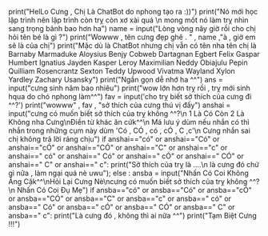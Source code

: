 
print("HelLo Cưng , Chị Là ChatBot do nphong tạo ra :))")
print("Nó mới học lập trình nên lập trình còn trỵ còn xơ xài quá \n mong mốt nó làm trỵ nhìn sang trọng bảnh bao hơn ha")
name = input("Lòng vòng nãy giờ rồi cho chị hỏi tên bé là gì ?")
print("Wowww , tên cưng đẹp ghê . " ,  name ,"à , giờ em sẽ là của chị")
print("Mặc dù là ChatBot nhưng chị vẫn có tên nha tên chị là Barnaby Marmaduke Aloysius Benjy Cobweb Dartagnan Egbert Felix Gaspar Humbert Ignatius Jayden Kasper Leroy Maximilian Neddy Obiajulu Pepin Quilliam Rosencrantz Sexton Teddy Upwood Vivatma Wayland Xylon Yardley Zachary Usansky")
print("Ngắn gọn dễ nhớ ha ^^")
ans = input("cưng sinh năm bao nhiêu")
print("wow lớn hơn trỵ rồi , trỵ mới sinh hqua do chó nphong làm^^")
fav = input('cho trỵ biết sở thích của cưng đi ^^?')
print("wowww" ,  fav , "sở thích của cưng thú vị đấy")
anshai = input("cưng có muốn biết sở thích của trỵ không ^^?\n 1 Là Có Còn 2 Là Không nha Cưng\nĐiền từ khác ăn cứk^^\n Má lưu ý dùm nếu nhắn có thì nhắn trong những cụm này dùm 'Có , CÓ , có , cÓ , C ,c'\n Cưng nhắn sai chị không trả lời ráng chịu")
if anshai=="có" or anshai=="Có" or anshai=="cÓ" or anshai=="CÓ" or anshai=="C" or anshai=="c" or anshai==" có" or anshai==" Có" or anshai==" cÓ" or anshai==" CÓ" or anshai==" C" or anshai==" c":
    print("Sở thích của trỵ là ....\n là cưng đó chứ gì nữa , làm ngại quá nè uwu");
else :
   ansba = input("Nhấn Có Coi Không Ăng Cặk^^\nHỏi Lại Cưng Nè\ncưng có muốn biết sở thích của trỵ không ^^?\n Nhấn Có Coi Đụ Mẹ")
if  ansba=="có" or ansba=="Có" or ansba=="cÓ" or ansba=="CÓ" or ansba=="C" or ansba=="c" or ansba==" có" or ansba==" Có" or ansba==" cÓ" or ansba==" CÓ" or ansba==" C" or ansba==" c":
      print("Là cưng đó , không thì ai nữa ^^")
print("Tạm Biệt Cưng !!!")

